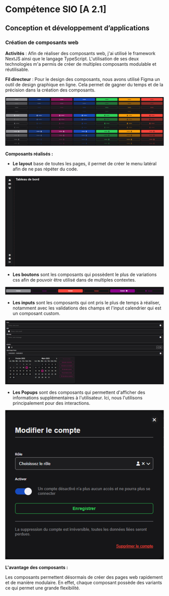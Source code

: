 ﻿# Compétence SIO [A 2.1]

## Conception et développement d’applications

### Création de composants web

**Activités** : Afin de réaliser des composants web, j'ai utilisé le framework NextJS ainsi que le langage TypeScript.
L'utilisation de ses deux technologies m'a permis de créer de multiples composants modulable et réutilisable.

**Fil directeur** : Pour le design des composants, nous avons utilisé Figma un outil de design graphique en ligne.
Cela permet de gagner du temps et de la précision dans la création des composants.

![](./img/Figma.png)

**Composants réalisés :**

- **Le layout** base de toutes les pages, il permet de créer le menu latéral afin de ne pas répéter du code.

 ![](./img/Layout.png)

- **Les boutons** sont les composants qui possèdent le plus de variations css afin de pouvoir être utilisé dans de multiples contextes.

 ![](./img/Button.png)

- **Les inputs** sont les composants qui ont pris le plus de temps à réaliser, notamment avec les validations des champs et l'input calendrier qui est un composant custom.

 ![](./img/Input.png)
 
- **Les Popups** sont des composants qui permettent d'afficher des informations supplémentaires à l'utilisateur. Ici, nous l'utilisons principalement pour des interactions.

 ![](./img/Popup.png)
 
**L'avantage des composants :**

Les composants permettent désormais de créer des pages web rapidement et de manière modulaire. En effet, chaque composant possède des variants ce qui permet une grande flexibilité.